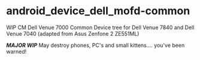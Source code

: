 # android_device_dell_mofd-common

WIP CM Dell Venue 7000 Common Device tree for Dell Venue 7840 and Dell Venue 7040
(adapted from Asus Zenfone 2 ZE551ML)

***MAJOR WIP***
May destroy phones, PC's and small kittens.... you've been warned!
